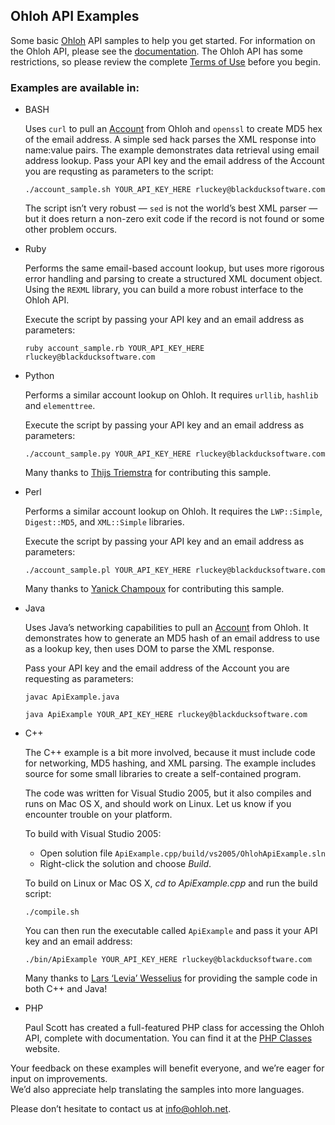 ## Ohloh API Examples #
Some basic [Ohloh](https://www.openhub.net) API samples to help you get started. For information on the Ohloh API, please see the [documentation](/README.md). The Ohloh API has some restrictions, so please review the complete [Terms of Use](http://meta.ohloh.net/terms-2) before you begin.

### Examples are available in: ###
* BASH

  Uses `curl` to pull an [Account](/reference/account.md) from Ohloh and `openssl` to create MD5 hex of the email address. A simple sed hack parses the XML response into name:value pairs. The example demonstrates data retrieval using email address lookup. Pass your API key and the email address of the Account you are requsting as parameters to the script:

  `./account_sample.sh YOUR_API_KEY_HERE rluckey@blackducksoftware.com`

  The script isn’t very robust — `sed` is not the world’s best XML parser — but it does return a non-zero exit code if the record is not found or some other problem occurs.

* Ruby

  Performs the same email-based account lookup, but uses more rigorous error handling and parsing to create a structured XML document object. Using the `REXML` library, you can build a more robust interface to the Ohloh API.

  Execute the script by passing your API key and an email address as parameters:

  `ruby account_sample.rb YOUR_API_KEY_HERE rluckey@blackducksoftware.com`

* Python

  Performs a similar account lookup on Ohloh. It requires `urllib`, `hashlib` and `elementtree`.

  Execute the script by passing your API key and an email address as parameters:

  `./account_sample.py YOUR_API_KEY_HERE rluckey@blackducksoftware.com`

  Many thanks to [Thijs Triemstra](https://www.openhub.net/accounts/3953) for contributing this sample.

* Perl

  Performs a similar account lookup on Ohloh. It requires the `LWP::Simple`, `Digest::MD5`, and `XML::Simple` libraries.

  Execute the script by passing your API key and an email address as parameters:

  `./account_sample.pl YOUR_API_KEY_HERE rluckey@blackducksoftware.com`

  Many thanks to [Yanick Champoux](https://www.openhub.net/accounts/12933) for contributing this sample.

* Java

  Uses Java’s networking capabilities to pull an [Account](/reference/account.md) from Ohloh. It demonstrates how to generate an MD5 hash of an email address to use as a lookup key, then uses DOM to parse the XML response.

  Pass your API key and the email address of the Account you are requesting as parameters:

  `javac ApiExample.java`

  `java ApiExample YOUR_API_KEY_HERE rluckey@blackducksoftware.com`

* C++

  The C++ example is a bit more involved, because it must include code for networking, MD5 hashing, and XML parsing. The example includes source for some small libraries to create a self-contained program.

  The code was written for Visual Studio 2005, but it also compiles and runs on Mac OS X, and should work on Linux. Let us know if you encounter trouble on your platform.

  To build with Visual Studio 2005:
  * Open solution file `ApiExample.cpp/build/vs2005/OhlohApiExample.sln`
  * Right-click the solution and choose *Build*.

  To build on Linux or Mac OS X, *cd to ApiExample.cpp* and run the build script:

  `./compile.sh`

  You can then run the executable called `ApiExample` and pass it your API key and an email address:

  `./bin/ApiExample YOUR_API_KEY_HERE rluckey@blackducksoftware.com`

  Many thanks to [Lars ‘Levia’ Wesselius](https://www.openhub.net/accounts/739) for providing the sample code in both C++ and Java!

* PHP

  Paul Scott has created a full-featured PHP class for accessing the Ohloh API, complete with documentation. You can find it at the [PHP Classes](http://www.phpclasses.org/browse/package/4261.html) website.


Your feedback on these examples will benefit everyone, and we’re eager for input on improvements.   
We’d also appreciate help translating the samples into more languages.

Please don’t hesitate to contact us at info@ohloh.net.
